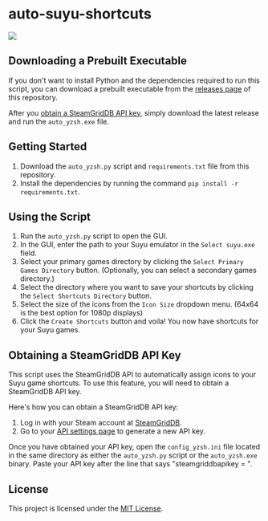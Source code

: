 # auto-suyu-shortcuts

![](https://github.com/xpid2k/auto-suyu-shortcuts/blob/main/example.gif)

## Downloading a Prebuilt Executable

If you don't want to install Python and the dependencies required to run this script, you can download a prebuilt executable from the [releases page](https://github.com/xpid2k/auto-suyu-shortcuts/releases) of this repository.

After you [obtain a SteamGridDB API key](https://github.com/xpid2k/auto-suyu-shortcuts#obtaining-a-steamgriddb-api-key), simply download the latest release and run the `auto_yzsh.exe` file.

## Getting Started

1. Download the `auto_yzsh.py` script and `requirements.txt` file from this repository.
2. Install the dependencies by running the command `pip install -r requirements.txt`.

## Using the Script

1. Run the `auto_yzsh.py` script to open the GUI.
2. In the GUI, enter the path to your Suyu emulator in the `Select suyu.exe` field.
3. Select your primary games directory by clicking the `Select Primary Games Directory` button. (Optionally, you can select a secondary games directory.)
4. Select the directory where you want to save your shortcuts by clicking the `Select Shortcuts Directory` button.
5. Select the size of the icons from the `Icon Size` dropdown menu. (64x64 is the best option for 1080p displays)
6. Click the `Create Shortcuts` button and voila! You now have shortcuts for your Suyu games.

## Obtaining a SteamGridDB API Key

This script uses the SteamGridDB API to automatically assign icons to your Suyu game shortcuts. To use this feature, you will need to obtain a SteamGridDB API key.

Here's how you can obtain a SteamGridDB API key:

1. Log in with your Steam account at [SteamGridDB](https://www.steamgriddb.com/).
2. Go to your [API settings page](https://www.steamgriddb.com/profile/preferences/api) to generate a new API key.

Once you have obtained your API key, open the `config_yzsh.ini` file located in the same directory as either the `auto_yzsh.py` script or the `auto_yzsh.exe` binary. Paste your API key after the line that says "steamgriddbapikey = ".

## License

This project is licensed under the [MIT License](https://choosealicense.com/licenses/mit/).
